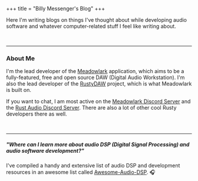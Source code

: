 +++
title = "Billy Messenger's Blog"
+++

Here I'm writing blogs on things I've thought about while developing audio software and whatever computer-related stuff I feel like writing about.

<br/>

---

### About Me

I'm the lead developer of the [Meadowlark](https://github.com/MeadowlarkDAW/Meadowlark) application, which aims to be a fully-featured, free and open source DAW (Digital Audio Workstation). I'm also the lead developer of the [RustyDAW](https://github.com/RustyDAW) project, which is what Meadowlark is built on.

If you want to chat, I am most active on the [Meadowlark Discord Server](https://discord.gg/2W3Xvc8wy4) and the [Rust Audio Discord Server](https://discord.gg/Qs2Zwtf9Gf). There are also a lot of other cool Rusty developers there as well.

<br/>

---

##### *"Where can I learn more about audio DSP (Digital Signal Processing) and audio software development?"*

I've compiled a handy and extensive list of audio DSP and development resources in an awesome list called [Awesome-Audio-DSP](https://github.com/BillyDM/Awesome-Audio-DSP). 🎧

